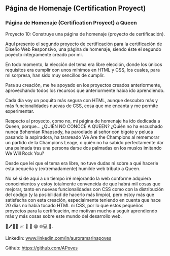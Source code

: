 ## Página de Homenaje (Certification Proyect)

### Página de Homenaje (Certification Proyect) a Queen


Proyecto 10: Construye una página de homenaje (proyecto de certificación).


Aquí presento el segundo proyecto de certificación para la certificación de Diseño Web Responsivo, una página de homenaje, siendo éste el segundo poyecto íntegramente creado por mi.

En todo momento, la elección del tema era libre elección, donde los únicos requisitos era cumplir con unos mínimos en HTML y CSS, los cuales, para mi sorpresa, han sido muy sencillos de cumplir.

Para su creación, me he apoyado en los proyectos creados anteriormente, aprovechando todos los recursos que anteriormente había ido aprendiendo.

Cada día voy un poquito más segura con HTML, aunque descubro más y más funcionalidades nuevas de CSS, cosa que me encanta y me permite experimentar.

Respecto al proyecto, como no, mi página de homenaje ha ido dedicada a Queen, porque...
¿QUIÉN NO CONOCE A QUEEN? ¿Quién no ha escuchado nunca Bohemian Rhapsody, ha parodiado al señor con bigote y peluca pasando la aspiradora, ha tarareado We Are the Champions al rememorar un partido de la Champions Leage, o quién no ha sabido perfectamente dar una palmada tras una persona darse dos palmadas en los muslos imitando We Will Rock You?

Desde que leí que el tema era libre, no tuve dudas ni sobre a qué hacerle esta pequeña y (extremadamente) humilde web tributo a Queen.


No sé si de aquí a un tiempo iré mejorando la web conforme adquiera conocimientos y estoy totalmente convencida de que habrá mil cosas que mejorar, tanto en nuevas funcionalidades con CSS como con la distribución del código (y la posibilidad de hacerlo más limpio), pero estoy más que satisfecha con esta creación, especialmente teniendo en cuenta que hace 20 días no había tocado HTML ni CSS, por lo que estos pequeños proyectos para la certificación, me motivan mucho a seguir aprendiendo más y más cosas sobre este mundo del desarrollo web.

📃🖊️👩‍💻
📈 📃 🎨
😁 🌐💻 🎉.

LinkedIn: www.linkedin.com/in/auroramarinapoves

Github: https://github.com/APoves
